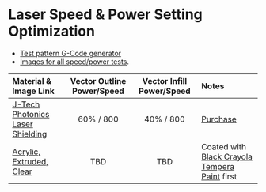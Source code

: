 # Laser Speed & Power Setting Optimization

* [Test pattern G-Code generator](https://github.com/doug-harriman/gcode-utilities/blob/main/gcode_doc.py)
* [Images for all speed/power tests](speed-power-images/).  

| Material & Image Link | Vector Outline Power/Speed | Vector Infill Power/Speed | Notes |
| :-------------------- | :------------------: | :-----------------: | :---- |
| [J-Tech Photonics Laser Shielding](speed-power-images/acrylic-J-Tech-Photonics-Orange-Laser-Shielding.jpg) | 60% / 800 | 40% / 800 | [Purchase](https://jtechphotonics.com/?product=445nm-laser-shielding) |
| [Acrylic, Extruded, Clear](speed-power-images/acrylic-extruded-clear.jpg)| TBD | TBD | Coated with [Black Crayola Tempera Paint](https://www.amazon.com/gp/product/B0000AQMT6) first | 
